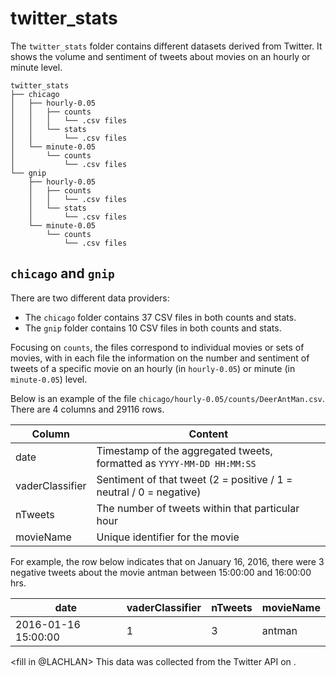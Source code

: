 # twitter_stats

The `twitter_stats` folder contains different datasets derived from Twitter. It shows the volume and sentiment of tweets about movies on an hourly or minute level.

```
twitter_stats
├── chicago
│   ├── hourly-0.05
│   │   ├── counts
│   │   │   └── .csv files
│   │   └── stats
│   │       └── .csv files
│   └── minute-0.05
│       └── counts
│           └── .csv files
└── gnip
    ├── hourly-0.05
    │   ├── counts
    │   │   └── .csv files
    │   └── stats
    │       └── .csv files
    └── minute-0.05
        └── counts
            └── .csv files

```

## `chicago` and `gnip`
There are two different data providers:
- The `chicago` folder contains 37 CSV files in both counts and stats. 
- The `gnip` folder contains 10 CSV files in both counts and stats. 

Focusing on `counts`, the files correspond to individual movies or sets of movies, with in each file the information on the number and sentiment of tweets of a specific movie on an hourly (in `hourly-0.05`) or minute (in `minute-0.05`) level. 

Below is an example of the file `chicago/hourly-0.05/counts/DeerAntMan.csv`.
There are 4 columns and 29116 rows.

| Column          | Content                                                             |
|-----------------|---------------------------------------------------------------------|
| date            | Timestamp of the aggregated tweets, formatted as `YYYY-MM-DD HH:MM:SS` |
| vaderClassifier | Sentiment of that tweet (2 = positive / 1 = neutral / 0 = negative)  |
| nTweets         | The number of tweets  within that particular hour          |
| movieName       | Unique identifier for the movie                |


For example, the row below indicates that on January 16, 2016, there were 3 negative tweets about the movie antman between 15:00:00 and 16:00:00 hrs.

| date                | vaderClassifier | nTweets | movieName |
|---------------------|-----------------|---------|-----------|
| 2016-01-16 15:00:00 | 1               | 3       | antman    |


<fill in @LACHLAN>
This data was collected from the Twitter API <link> on <date>. 